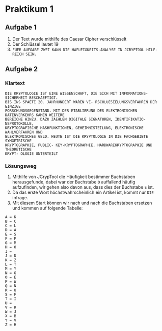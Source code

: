 # Praktikum 1
## Aufgabe 1
1. Der Text wurde mithilfe des Caesar Cipher verschlüsselt
2. Der Schlüssel lautet 19
3. `FUER AUFGABE ZWEI KANN DIE HAEUFIGKEITS-ANALYSE IN JCRYPTOOL HILF-REICH SEIN.`

## Aufgabe 2
### Klartext

```
DIE KRYPTOLOGIE IST EINE WISSENSCHAFT, DIE SICH MIT INFORMATIONS- SICHERHEIT BESCHAEFTIGT.
BIS INS SPAETE 20. JAHRHUNDERT WAREN VE- RSCHLUESEELUNGSVERFAHREN DER EINZIGE
FORSCHUNGSGEGENSTAND. MIT DER ETABLIERUNG DES ELEKTRONISCHEN DATENVERKEHRS KAMEN WEITERE
BEREICHE HINZU. DAZU ZAEHLEN DIGITALE SIGNATUREN, IDENTIFIKATIO- NSPROTOKOLLE,
KRYPTOGRAFISCHE HASHFUNKTIONEN, GEHEIMNISTEILUNG, ELEKTRONISCHE WAHLVERFAHREN UND
ELEKTRONISCHES GELD. HEUTE IST DIE KRYPTOLOGIE IN DIE FACHGEBIETE SYMGETRISCHE
KRYPTOGRAPHIE, PUBLIC- KEY-KRYPTOGRAPHIE, HARDWAREKRYPTOGRAPHIE UND THEORETISCHE
KRYPT- OLOGIE UNTERTEILT
```

### Lösungsweg
1. Mithilfe von JCrypTool die Häufigkeit bestimmer Buchstaben herausgefunde, dabei war der Buchstabe `O` auffallend häufig aufzufinden, wir gehen also davon aus, dass dies der Buchstabe `E` ist.
2. Da das erste Wort höchstwahrscheinlich ein Artikel ist, kommt nur `DIE` infrage.
3. Mit diesem Start können wir nach und nach die Buchstaben ersetzen und kommen auf folgende Tabelle:

```
A = K
B = C
C = L
D = A
E = S
F = P
G = M
H = O
I =
J = D
K = Z
L = T
M = Y
N = G
O = E
P = W
Q = N
R = U
S = F
T = I
U =
V = R
W = J
X = B
Y = V
Z = H
```
